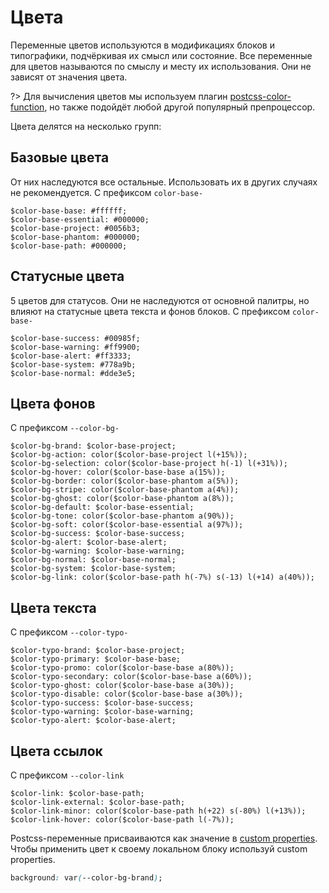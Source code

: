 # Цвета

Переменные цветов используются в модификациях блоков и типографики, подчёркивая их смысл или состояние. Все переменные для цветов называются по смыслу и месту их использования. Они не зависят от значения цвета.

?> Для вычисления цветов мы используем плагин [postcss-color-function](https://github.com/postcss/postcss-color-function), но также подойдёт любой другой популярный препроцессор.

Цвета делятся на несколько групп:
## Базовые цвета
От них наследуются все остальные. Использовать их в других случаях не рекомендуется. С префиксом `color-base-`
<div class="tpl-grid tpl-grid_s-ratio_1-1 tpl-grid_col-gap_two-thirds tpl-grid_row-gap_third decorator decorator_indent-b_xxxxl" style="padding-top: 0px; grid-row-gap: var(--col-gap-third);">
    <div class="pt-icon-plus pt-icon-plus_vertical-align_center">
        <div class="pt-icon-plus__icon pt-icon-plus__icon_indent-r_s">
            <div class="color color_view_base"></div>
        </div>
        <div class="pt-icon-plus__block">
            <code>$color-base-base: #ffffff;</code>
        </div>
    </div>
    <div class="pt-icon-plus pt-icon-plus_vertical-align_center">
        <div class="pt-icon-plus__icon pt-icon-plus__icon_indent-r_s">
            <div class="color color_view_essential"></div>
        </div>
        <div class="pt-icon-plus__block">
            <code>$color-base-essential: #000000;</code>
        </div>
    </div>
    <div class="pt-icon-plus pt-icon-plus_vertical-align_center">
        <div class="pt-icon-plus__icon pt-icon-plus__icon_indent-r_s">
            <div class="color color_view_project"></div>
        </div>
        <div class="pt-icon-plus__block">
            <code>$color-base-project: #0056b3;</code>
        </div>
    </div>
    <div class="pt-icon-plus pt-icon-plus_vertical-align_center">
        <div class="pt-icon-plus__icon pt-icon-plus__icon_indent-r_s">
            <div class="color color_view_phantom"></div>
        </div>
        <div class="pt-icon-plus__phantom">
            <code>$color-base-phantom: #000000;</code>
        </div>
    </div>
    <div class="pt-icon-plus pt-icon-plus_vertical-align_center">
        <div class="pt-icon-plus__icon pt-icon-plus__icon_indent-r_s">
            <div class="color color_view_path"></div>
        </div>
        <div class="pt-icon-plus__block">
            <code>$color-base-path: #000000;</code>
        </div>
    </div>
</div>

## Статусные цвета
5 цветов для статусов. Они не наследуются от основной палитры, но влияют на статусные цвета текста и фонов блоков. С префиксом `color-base-`

<div class="tpl-grid tpl-grid_s-ratio_1-1 tpl-grid_col-gap_two-thirds tpl-grid_row-gap_third decorator decorator_indent-b_xxxxl" style="padding-top: 0px; grid-row-gap: var(--col-gap-third);">
    <div class="pt-icon-plus pt-icon-plus_vertical-align_center">
        <div class="pt-icon-plus__icon pt-icon-plus__icon_indent-r_s">
            <div class="color color_view_success"></div>
        </div>
        <div class="pt-icon-plus__block">
            <code>$color-base-success: #00985f;</code>
        </div>
    </div>
    <div class="pt-icon-plus pt-icon-plus_vertical-align_center">
        <div class="pt-icon-plus__icon pt-icon-plus__icon_indent-r_s">
            <div class="color color_view_warning"></div>
        </div>
        <div class="pt-icon-plus__block">
            <code>$color-base-warning: #ff9900;</code>
        </div>
    </div>
    <div class="pt-icon-plus pt-icon-plus_vertical-align_center">
        <div class="pt-icon-plus__icon pt-icon-plus__icon_indent-r_s">
            <div class="color color_view_alert"></div>
        </div>
        <div class="pt-icon-plus__block">
            <code>$color-base-alert: #ff3333;</code>
        </div>
    </div>
    <div class="pt-icon-plus pt-icon-plus_vertical-align_center">
        <div class="pt-icon-plus__icon pt-icon-plus__icon_indent-r_s">
            <div class="color color_view_system"></div>
        </div>
        <div class="pt-icon-plus__block">
            <code>$color-base-system: #778a9b;</code>
        </div>
    </div>
    <div class="pt-icon-plus pt-icon-plus_vertical-align_center">
        <div class="pt-icon-plus__icon pt-icon-plus__icon_indent-r_s">
            <div class="color color_view_normal"></div>
        </div>
        <div class="pt-icon-plus__block">
            <code>$color-base-normal: #dde3e5;</code>
        </div>
    </div>
</div>


## Цвета фонов

С префиксом `--color-bg-`

<div class="tpl-grid tpl-grid_row-gap_third decorator decorator_indent-b_xxxxl" style="padding-top: 0px; grid-row-gap: var(--col-gap-third);">
    <div class="pt-icon-plus pt-icon-plus_vertical-align_center">
        <div class="pt-icon-plus__icon pt-icon-plus__icon_indent-r_s">
            <div class="color color_view_brand"></div>
        </div>
        <div class="pt-icon-plus__block">
            <code>$color-bg-brand: $color-base-project;</code>
        </div>
    </div>
    <div class="pt-icon-plus pt-icon-plus_vertical-align_center">
        <div class="pt-icon-plus__icon pt-icon-plus__icon_indent-r_s">
            <div class="color color_view_action"></div>
        </div>
        <div class="pt-icon-plus__block">
            <code>$color-bg-action: color($color-base-project l(+15%));</code>
        </div>
    </div>
    <div class="pt-icon-plus pt-icon-plus_vertical-align_center">
        <div class="pt-icon-plus__icon pt-icon-plus__icon_indent-r_s">
            <div class="color color_view_selection"></div>
        </div>
        <div class="pt-icon-plus__block">
            <code>$color-bg-selection: color($color-base-project h(-1) l(+31%));</code>
        </div>
    </div>
    <div class="pt-icon-plus pt-icon-plus_vertical-align_center">
        <div class="pt-icon-plus__icon pt-icon-plus__icon_indent-r_s">
            <div class="color color_view_hover"></div>
        </div>
        <div class="pt-icon-plus__block">
            <code>$color-bg-hover: color($color-base-base a(15%));</code>
        </div>
    </div>
    <div class="pt-icon-plus pt-icon-plus_vertical-align_center">
        <div class="pt-icon-plus__icon pt-icon-plus__icon_indent-r_s">
            <div class="color color_view_border"></div>
        </div>
        <div class="pt-icon-plus__block">
            <code>$color-bg-border: color($color-base-phantom a(5%));</code>
        </div>
    </div>
    <div class="pt-icon-plus pt-icon-plus_vertical-align_center">
        <div class="pt-icon-plus__icon pt-icon-plus__icon_indent-r_s">
            <div class="color color_view_stripe"></div>
        </div>
        <div class="pt-icon-plus__block">
            <code>$color-bg-stripe: color($color-base-phantom a(4%));</code>
        </div>
    </div>
    <div class="pt-icon-plus pt-icon-plus_vertical-align_center">
        <div class="pt-icon-plus__icon pt-icon-plus__icon_indent-r_s">
            <div class="color color_view_ghost"></div>
        </div>
        <div class="pt-icon-plus__block">
            <code>$color-bg-ghost: color($color-base-phantom a(8%));</code>
        </div>
    </div>
    <div class="pt-icon-plus pt-icon-plus_vertical-align_center">
        <div class="pt-icon-plus__icon pt-icon-plus__icon_indent-r_s">
            <div class="color color_view_default"></div>
        </div>
        <div class="pt-icon-plus__block">
            <code>$color-bg-default: $color-base-essential;</code>
        </div>
    </div>
    <div class="pt-icon-plus pt-icon-plus_vertical-align_center">
        <div class="pt-icon-plus__icon pt-icon-plus__icon_indent-r_s">
            <div class="color color_view_tone"></div>
        </div>
        <div class="pt-icon-plus__block">
            <code>$color-bg-tone: color($color-base-phantom a(90%));</code>
        </div>
    </div>
    <div class="pt-icon-plus pt-icon-plus_vertical-align_center">
        <div class="pt-icon-plus__icon pt-icon-plus__icon_indent-r_s">
            <div class="color color_view_soft"></div>
        </div>
        <div class="pt-icon-plus__block">
            <code>$color-bg-soft: color($color-base-essential a(97%));</code>
        </div>
    </div>
</div>

<div class="tpl-grid tpl-grid_row-gap_third decorator decorator_indent-b_xxxxl" style="padding-top: 0px; grid-row-gap: var(--col-gap-third);">
    <div class="pt-icon-plus pt-icon-plus_vertical-align_center">
        <div class="pt-icon-plus__icon pt-icon-plus__icon_indent-r_s">
            <div class="color color_view_success"></div>
        </div>
        <div class="pt-icon-plus__block">
            <code>$color-bg-success: $color-base-success;</code>
        </div>
    </div>
    <div class="pt-icon-plus pt-icon-plus_vertical-align_center">
        <div class="pt-icon-plus__icon pt-icon-plus__icon_indent-r_s">
            <div class="color color_view_alert"></div>
        </div>
        <div class="pt-icon-plus__block">
            <code>$color-bg-alert: $color-base-alert;</code>
        </div>
    </div>
    <div class="pt-icon-plus pt-icon-plus_vertical-align_center">
        <div class="pt-icon-plus__icon pt-icon-plus__icon_indent-r_s">
            <div class="color color_view_warning"></div>
        </div>
        <div class="pt-icon-plus__block">
            <code>$color-bg-warning: $color-base-warning;</code>
        </div>
    </div>
    <div class="pt-icon-plus pt-icon-plus_vertical-align_center">
        <div class="pt-icon-plus__icon pt-icon-plus__icon_indent-r_s">
            <div class="color color_view_normal"></div>
        </div>
        <div class="pt-icon-plus__block">
            <code>$color-bg-normal: $color-base-normal;</code>
        </div>
    </div>
    <div class="pt-icon-plus pt-icon-plus_vertical-align_center">
        <div class="pt-icon-plus__icon pt-icon-plus__icon_indent-r_s">
            <div class="color color_view_system"></div>
        </div>
        <div class="pt-icon-plus__block">
            <code>$color-bg-system: $color-base-system;</code>
        </div>
    </div>
    <div class="pt-icon-plus pt-icon-plus_vertical-align_center">
        <div class="pt-icon-plus__icon pt-icon-plus__icon_indent-r_s">
            <div class="color color_view_link"></div>
        </div>
        <div class="pt-icon-plus__block">
            <code>$color-bg-link: color($color-base-path h(-7%) s(-13) l(+14) a(40%));</code>
        </div>
    </div>
</div>

## Цвета текста

С префиксом `--color-typo-`

<div class="tpl-grid tpl-grid_row-gap_third decorator decorator_indent-b_xxxxl" style="padding-top: 0px; grid-row-gap: var(--col-gap-third);">
    <div class="pt-icon-plus pt-icon-plus_vertical-align_center">
        <div class="pt-icon-plus__icon pt-icon-plus__icon_indent-r_s">
            <div class="color color_view_typo-brand"></div>
        </div>
        <div class="pt-icon-plus__block">
            <code>$color-typo-brand: $color-base-project;</code>
        </div>
    </div>
    <div class="pt-icon-plus pt-icon-plus_vertical-align_center">
        <div class="pt-icon-plus__icon pt-icon-plus__icon_indent-r_s">
            <div class="color color_view_typo-primary"></div>
        </div>
        <div class="pt-icon-plus__block">
            <code>$color-typo-primary: $color-base-base;</code>
        </div>
    </div>
    <div class="pt-icon-plus pt-icon-plus_vertical-align_center">
        <div class="pt-icon-plus__icon pt-icon-plus__icon_indent-r_s">
            <div class="color color_view_typo-promo"></div>
        </div>
        <div class="pt-icon-plus__block">
            <code>$color-typo-promo: color($color-base-base a(80%));</code>
        </div>
    </div>
    <div class="pt-icon-plus pt-icon-plus_vertical-align_center">
        <div class="pt-icon-plus__icon pt-icon-plus__icon_indent-r_s">
            <div class="color color_view_typo-secondary"></div>
        </div>
        <div class="pt-icon-plus__block">
            <code>$color-typo-secondary: color($color-base-base a(60%));</code>
        </div>
    </div>
    <div class="pt-icon-plus pt-icon-plus_vertical-align_center">
        <div class="pt-icon-plus__icon pt-icon-plus__icon_indent-r_s">
            <div class="color color_view_typo-ghost"></div>
        </div>
        <div class="pt-icon-plus__block">
            <code>$color-typo-ghost: color($color-base-base a(30%));</code>
        </div>
    </div>
    <div class="pt-icon-plus pt-icon-plus_vertical-align_center">
        <div class="pt-icon-plus__icon pt-icon-plus__icon_indent-r_s">
            <div class="color color_view_typo-disable"></div>
        </div>
        <div class="pt-icon-plus__block">
            <code>$color-typo-disable: color($color-base-base a(30%));</code>
        </div>
    </div>
    <div class="pt-icon-plus pt-icon-plus_vertical-align_center">
        <div class="pt-icon-plus__icon pt-icon-plus__icon_indent-r_s">
            <div class="color color_view_typo-success"></div>
        </div>
        <div class="pt-icon-plus__block">
            <code>$color-typo-success: $color-base-success;</code>
        </div>
    </div>
    <div class="pt-icon-plus pt-icon-plus_vertical-align_center">
        <div class="pt-icon-plus__icon pt-icon-plus__icon_indent-r_s">
            <div class="color color_view_typo-warning"></div>
        </div>
        <div class="pt-icon-plus__block">
            <code>$color-typo-warning: $color-base-warning;</code>
        </div>
    </div>
    <div class="pt-icon-plus pt-icon-plus_vertical-align_center">
        <div class="pt-icon-plus__icon pt-icon-plus__icon_indent-r_s">
            <div class="color color_view_typo-alert"></div>
        </div>
        <div class="pt-icon-plus__block">
            <code>$color-typo-alert: $color-base-alert;</code>
        </div>
    </div>
</div>

## Цвета ссылок

С префиксом `--color-link`

<div class="tpl-grid tpl-grid_row-gap_third decorator decorator_indent-b_xxxxl" style="padding-top: 0px; grid-row-gap: var(--col-gap-third);">
    <div class="pt-icon-plus pt-icon-plus_vertical-align_center">
        <div class="pt-icon-plus__icon pt-icon-plus__icon_indent-r_s">
            <div class="color color_view_typo-brand"></div>
        </div>
        <div class="pt-icon-plus__block">
            <code>$color-link: $color-base-path;</code>
        </div>
    </div>
    <div class="pt-icon-plus pt-icon-plus_vertical-align_center">
        <div class="pt-icon-plus__icon pt-icon-plus__icon_indent-r_s">
            <div class="color color_view_typo-primary"></div>
        </div>
        <div class="pt-icon-plus__block">
            <code>$color-link-external: $color-base-path;</code>
        </div>
    </div>
    <div class="pt-icon-plus pt-icon-plus_vertical-align_center">
        <div class="pt-icon-plus__icon pt-icon-plus__icon_indent-r_s">
            <div class="color color_view_typo-promo"></div>
        </div>
        <div class="pt-icon-plus__block">
            <code>$color-link-minor: color($color-base-path h(+22) s(-80%) l(+13%));</code>
        </div>
    </div>
    <div class="pt-icon-plus pt-icon-plus_vertical-align_center">
        <div class="pt-icon-plus__icon pt-icon-plus__icon_indent-r_s">
            <div class="color color_view_typo-secondary"></div>
        </div>
        <div class="pt-icon-plus__block">
            <code>$color-link-hover: color($color-base-path l(-7%));</code>
        </div>
    </div>
</div>

Postcss-переменные присваиваются как значение в <a href='https://developer.mozilla.org/en-US/docs/Web/CSS/--*'>custom properties</a>. Чтобы применить цвет к своему локальном блоку используй custom properties.

```css
background: var(--color-bg-brand);
```
